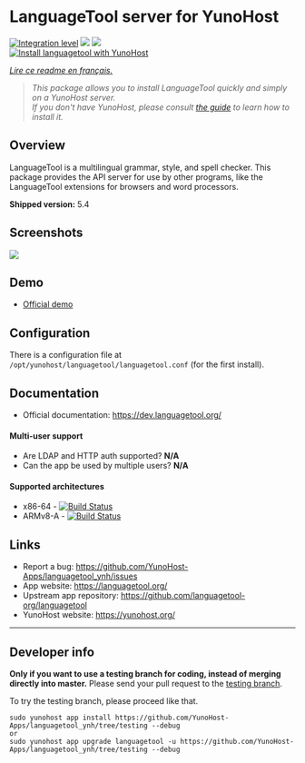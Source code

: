 # LanguageTool server for YunoHost

[![Integration level](https://dash.yunohost.org/integration/languagetool.svg)](https://dash.yunohost.org/appci/app/languagetool) ![](https://ci-apps.yunohost.org/ci/badges/languagetool.status.svg) ![](https://ci-apps.yunohost.org/ci/badges/languagetool.maintain.svg)  
[![Install languagetool with YunoHost](https://install-app.yunohost.org/install-with-yunohost.svg)](https://install-app.yunohost.org/?app=languagetool)

*[Lire ce readme en français.](./README_fr.md)*

> *This package allows you to install LanguageTool quickly and simply on a YunoHost server.  
If you don't have YunoHost, please consult [the guide](https://yunohost.org/#/install) to learn how to install it.*

## Overview
LanguageTool is a multilingual grammar, style, and spell checker. This package provides the API server for use by other programs, like the LanguageTool extensions for browsers and word processors.

**Shipped version:** 5.4

## Screenshots

![](https://github.com/YunoHost-Apps/languagetool_ynh/raw/master/screenshot.png)

## Demo

* [Official demo](https://api.languagetool.org/)

## Configuration

There is a configuration file at `/opt/yunohost/languagetool/languagetool.conf` (for the first install).
## Documentation

 * Official documentation: https://dev.languagetool.org/

#### Multi-user support

* Are LDAP and HTTP auth supported? **N/A**
* Can the app be used by multiple users? **N/A**

#### Supported architectures

* x86-64 - [![Build Status](https://ci-apps.yunohost.org/ci/logs/languagetool%20%28Apps%29.svg)](https://ci-apps.yunohost.org/ci/apps/languagetool/)
* ARMv8-A - [![Build Status](https://ci-apps-arm.yunohost.org/ci/logs/languagetool%20%28Apps%29.svg)](https://ci-apps-arm.yunohost.org/ci/apps/languagetool/)

## Links

 * Report a bug: https://github.com/YunoHost-Apps/languagetool_ynh/issues
 * App website: https://languagetool.org/
 * Upstream app repository: https://github.com/languagetool-org/languagetool
 * YunoHost website: https://yunohost.org/

---

## Developer info

**Only if you want to use a testing branch for coding, instead of merging directly into master.**
Please send your pull request to the [testing branch](https://github.com/YunoHost-Apps/languagetool_ynh/tree/testing).

To try the testing branch, please proceed like that.
```
sudo yunohost app install https://github.com/YunoHost-Apps/languagetool_ynh/tree/testing --debug
or
sudo yunohost app upgrade languagetool -u https://github.com/YunoHost-Apps/languagetool_ynh/tree/testing --debug
```
